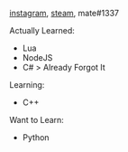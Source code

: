 [instagram](https://instagram.com/_mate666), [steam](https://steamcommunity.com/id/koreanmaffia), mate#1337

Actually Learned:
  - Lua
  - NodeJS
  - C# > Already Forgot It

Learning:
  - C++

Want to Learn:
  - Python

